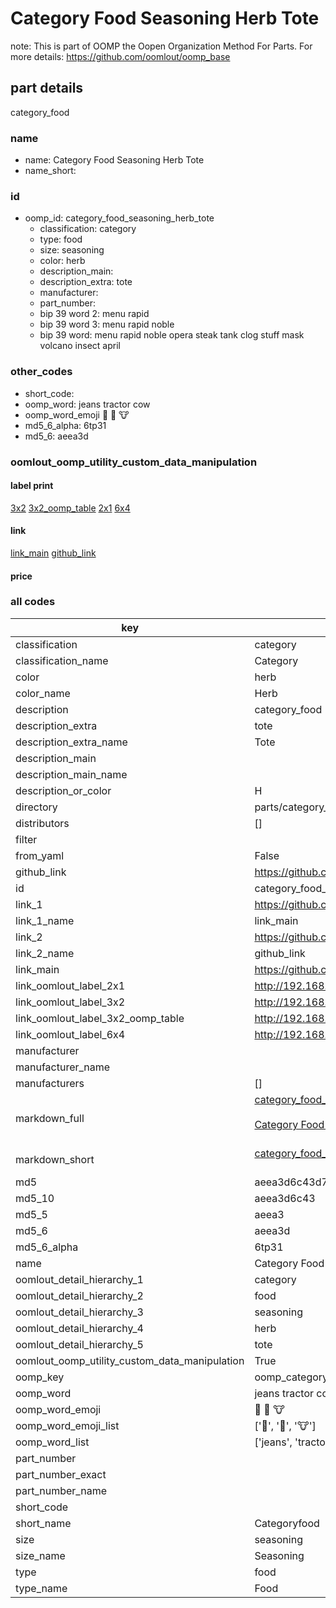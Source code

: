# Category Food Seasoning Herb Tote  

note: This is part of OOMP the Oopen Organization Method For Parts. For more details: https://github.com/oomlout/oomp_base

##  part details



category_food

### name
* name: Category Food Seasoning Herb Tote
* name_short: 
### id
* oomp_id: category_food_seasoning_herb_tote
  * classification: category
  * type: food
  * size: seasoning
  * color: herb
  * description_main: 
  * description_extra: tote
  * manufacturer: 
  * part_number: 
  * bip 39 word 2: menu rapid
  * bip 39 word 3: menu rapid noble
  * bip 39 word: menu rapid noble opera steak tank clog stuff mask volcano insect april

### other_codes
* short_code: 
* oomp_word: jeans tractor cow
* oomp_word_emoji :jeans: :tractor: :cow:
* md5_6_alpha: 6tp31
* md5_6: aeea3d






### oomlout_oomp_utility_custom_data_manipulation
#### label print
[3x2](http://192.168.1.245:1112/?label=oomp%206tp31)
[3x2_oomp_table](http://192.168.1.107:1112/?label=oomp%206tp31)
[2x1](http://192.168.1.242:1112/?label=oomp%206tp31)
[6x4](http://192.168.1.55:1112/?label=oomp%206tp31)    

#### link

[link_main](https://github.com/oomlout/oomlout_oomp_current_version_messy/tree/main/parts/category_food_seasoning_herb_tote) [github_link](https://github.com/oomlout/oomlout_oomp_part_src/tree/main/parts/category_food_seasoning_herb_tote)                             

#### price







### all codes 
| key | value |  
| --- | --- |  
| classification | category |  
| classification_name | Category |  
| color | herb |  
| color_name | Herb |  
| description | category_food |  
| description_extra | tote |  
| description_extra_name | Tote |  
| description_main |  |  
| description_main_name |  |  
| description_or_color | H  |  
| directory | parts/category_food_seasoning_herb_tote |  
| distributors | [] |  
| filter |  |  
| from_yaml | False |  
| github_link | https://github.com/oomlout/oomlout_oomp_part_src/tree/main/parts/category_food_seasoning_herb_tote |  
| id | category_food_seasoning_herb_tote |  
| link_1 | https://github.com/oomlout/oomlout_oomp_current_version_messy/tree/main/parts/category_food_seasoning_herb_tote |  
| link_1_name | link_main |  
| link_2 | https://github.com/oomlout/oomlout_oomp_part_src/tree/main/parts/category_food_seasoning_herb_tote |  
| link_2_name | github_link |  
| link_main | https://github.com/oomlout/oomlout_oomp_current_version_messy/tree/main/parts/category_food_seasoning_herb_tote |  
| link_oomlout_label_2x1 | http://192.168.1.242:1112/?label=oomp%206tp31 |  
| link_oomlout_label_3x2 | http://192.168.1.245:1112/?label=oomp%206tp31 |  
| link_oomlout_label_3x2_oomp_table | http://192.168.1.107:1112/?label=oomp%206tp31 |  
| link_oomlout_label_6x4 | http://192.168.1.55:1112/?label=oomp%206tp31 |  
| manufacturer |  |  
| manufacturer_name |  |  
| manufacturers | [] |  
| markdown_full | [category_food_seasoning_herb_tote](https://github.com/oomlout/oomlout_oomp_current_version_messy/tree/main/parts/category_food_seasoning_herb_tote)<br>[](https://github.com/oomlout/oomlout_oomp_current_version_messy/tree/main/parts/category_food_seasoning_herb_tote)<br>[Category Food Seasoning Herb Tote](https://github.com/oomlout/oomlout_oomp_current_version_messy/tree/main/parts/category_food_seasoning_herb_tote)<br><br> |  
| markdown_short | [category_food_seasoning_herb_tote](https://github.com/oomlout/oomlout_oomp_current_version_messy/tree/main/parts/category_food_seasoning_herb_tote)<br><br> |  
| md5 | aeea3d6c43d7857376ea89b52b6c7c59 |  
| md5_10 | aeea3d6c43 |  
| md5_5 | aeea3 |  
| md5_6 | aeea3d |  
| md5_6_alpha | 6tp31 |  
| name | Category Food Seasoning Herb Tote |  
| oomlout_detail_hierarchy_1 | category |  
| oomlout_detail_hierarchy_2 | food |  
| oomlout_detail_hierarchy_3 | seasoning |  
| oomlout_detail_hierarchy_4 | herb |  
| oomlout_detail_hierarchy_5 | tote |  
| oomlout_oomp_utility_custom_data_manipulation | True |  
| oomp_key | oomp_category_food_seasoning_herb_tote |  
| oomp_word | jeans tractor cow |  
| oomp_word_emoji | :jeans: :tractor: :cow: |  
| oomp_word_emoji_list | [':jeans:', ':tractor:', ':cow:'] |  
| oomp_word_list | ['jeans', 'tractor', 'cow'] |  
| part_number |  |  
| part_number_exact |  |  
| part_number_name |  |  
| short_code |  |  
| short_name | Categoryfood |  
| size | seasoning |  
| size_name | Seasoning |  
| type | food |  
| type_name | Food |  
